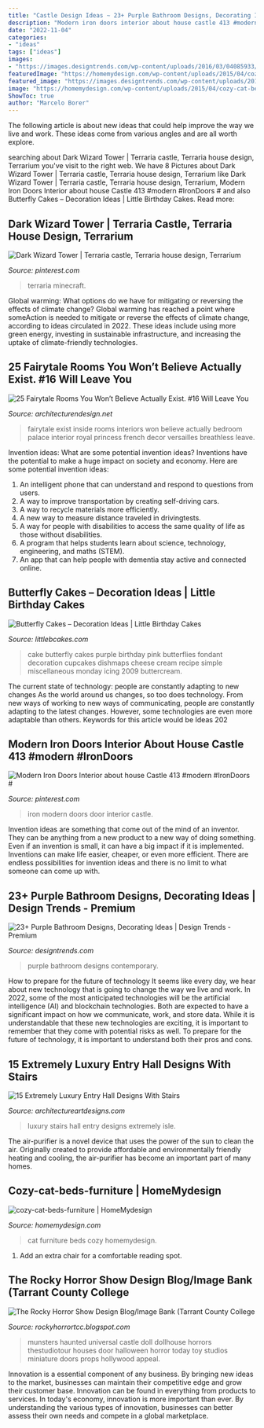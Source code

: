 ```yaml
---
title: "Castle Design Ideas ~ 23+ Purple Bathroom Designs, Decorating Ideas"
description: "Modern iron doors interior about house castle 413 #modern #irondoors #"
date: "2022-11-04"
categories:
- "ideas"
tags: ["ideas"]
images:
- "https://images.designtrends.com/wp-content/uploads/2016/03/04085933/Contemporary-Purple-Bathroom-Design.jpg"
featuredImage: "https://homemydesign.com/wp-content/uploads/2015/04/cozy-cat-beds-furniture.jpg"
featured_image: "https://images.designtrends.com/wp-content/uploads/2016/03/04085933/Contemporary-Purple-Bathroom-Design.jpg"
image: "https://homemydesign.com/wp-content/uploads/2015/04/cozy-cat-beds-furniture.jpg"
ShowToc: true
author: "Marcelo Borer"
---
```



The following article is about new ideas that could help improve the way we live and work. These ideas come from various angles and are all worth explore.

	

		
searching about Dark Wizard Tower | Terraria castle, Terraria house design, Terrarium you've visit to the right web. We have 8 Pictures about Dark Wizard Tower | Terraria castle, Terraria house design, Terrarium like Dark Wizard Tower | Terraria castle, Terraria house design, Terrarium, Modern Iron Doors Interior about house Castle 413 #modern #IronDoors # and also Butterfly Cakes – Decoration Ideas | Little Birthday Cakes. Read more:
		
    
## Dark Wizard Tower | Terraria Castle, Terraria House Design, Terrarium

<img loading=lazy src="https://i.pinimg.com/736x/71/28/cd/7128cd2d76333a8ac0f082fdcf6e1f3d.jpg" onerror="this.onerror=null;this.src='https://tse3.mm.bing.net/th?id=OIP.V8Uq7lwxyfNPriNknDkztgHaNr&amp;pid=15.1';" alt="Dark Wizard Tower | Terraria castle, Terraria house design, Terrarium">

_Source: pinterest.com_

>terraria minecraft. 

	

Global warming: What options do we have for mitigating or reversing the effects of climate change?
Global warming has reached a point where someAction is needed to mitigate or reverse the effects of climate change, according to ideas circulated in 2022. These ideas include using more green energy, investing in sustainable infrastructure, and increasing the uptake of climate-friendly technologies.

    
## 25 Fairytale Rooms You Won’t Believe Actually Exist. #16 Will Leave You

<img loading=lazy src="http://cdn.architecturendesign.net/wp-content/uploads/2015/09/AD-Fairytale-Interiors-You-Wont-Beleive-Exist-15.jpg" onerror="this.onerror=null;this.src='https://tse2.mm.bing.net/th?id=OIP.9U2l49QLsysWsPKMOXYL7wHaJd&amp;pid=15.1';" alt="25 Fairytale Rooms You Won’t Believe Actually Exist. #16 Will Leave You">

_Source: architecturendesign.net_

>fairytale exist inside rooms interiors won believe actually bedroom palace interior royal princess french decor versailles breathless leave. 

	

Invention ideas: What are some potential invention ideas?
Inventions have the potential to make a huge impact on society and economy. Here are some potential invention ideas:
1. An intelligent phone that can understand and respond to questions from users. 
2. A way to improve transportation by creating self-driving cars. 
3. A way to recycle materials more efficiently. 
4. A new way to measure distance traveled in drivingtests. 
5. A way for people with disabilities to access the same quality of life as those without disabilities. 
6. A program that helps students learn about science, technology, engineering, and maths (STEM). 
7. An app that can help people with dementia stay active and connected online.

    
## Butterfly Cakes – Decoration Ideas | Little Birthday Cakes

<img loading=lazy src="https://www.littlebcakes.com/wp-content/uploads/2013/08/Butterfly-Cake.jpg" onerror="this.onerror=null;this.src='https://tse1.mm.bing.net/th?id=OIP.DghrBT4RO9w6eoB7XBXutAHaFj&amp;pid=15.1';" alt="Butterfly Cakes – Decoration Ideas | Little Birthday Cakes">

_Source: littlebcakes.com_

>cake butterfly cakes purple birthday pink butterflies fondant decoration cupcakes dishmaps cheese cream recipe simple miscellaneous monday icing 2009 buttercream. 

	

The current state of technology: people are constantly adapting to new changes
As the world around us changes, so too does technology. From new ways of working to new ways of communicating, people are constantly adapting to the latest changes. However, some technologies are even more adaptable than others. Keywords for this article would be Ideas 202
    
## Modern Iron Doors Interior About House Castle 413 #modern #IronDoors #

<img loading=lazy src="https://i.pinimg.com/736x/60/f7/ce/60f7ce29691e795a8fb5e0ba2adcf52d.jpg" onerror="this.onerror=null;this.src='https://tse2.mm.bing.net/th?id=OIP.wZRu0yxQ__wxvrqj9Jkj7wHaLH&amp;pid=15.1';" alt="Modern Iron Doors Interior about house Castle 413 #modern #IronDoors #">

_Source: pinterest.com_

>iron modern doors door interior castle. 

	

Invention ideas are something that come out of the mind of an inventor. They can be anything from a new product to a new way of doing something. Even if an invention is small, it can have a big impact if it is implemented. Inventions can make life easier, cheaper, or even more efficient. There are endless possibilities for invention ideas and there is no limit to what someone can come up with.

    
## 23+ Purple Bathroom Designs, Decorating Ideas | Design Trends - Premium

<img loading=lazy src="https://images.designtrends.com/wp-content/uploads/2016/03/04085933/Contemporary-Purple-Bathroom-Design.jpg" onerror="this.onerror=null;this.src='https://tse3.mm.bing.net/th?id=OIP.j3QeX1uRD2L67eI14Ky3SwHaLJ&amp;pid=15.1';" alt="23+ Purple Bathroom Designs, Decorating Ideas | Design Trends - Premium">

_Source: designtrends.com_

>purple bathroom designs contemporary. 

	

How to prepare for the future of technology
It seems like every day, we hear about new technology that is going to change the way we live and work. In 2022, some of the most anticipated technologies will be the artificial intelligence (AI) and blockchain technologies. Both are expected to have a significant impact on how we communicate, work, and store data. While it is understandable that these new technologies are exciting, it is important to remember that they come with potential risks as well. To prepare for the future of technology, it is important to understand both their pros and cons.

    
## 15 Extremely Luxury Entry Hall Designs With Stairs

<img loading=lazy src="https://www.architectureartdesigns.com/wp-content/uploads/2014/08/15-Extremely-Luxury-Entry-Hall-Designs-With-Stairs-8-630x945.jpg" onerror="this.onerror=null;this.src='https://tse4.mm.bing.net/th?id=OIP.gk-EeAikbdtsBgrSjqY9CQHaLH&amp;pid=15.1';" alt="15 Extremely Luxury Entry Hall Designs With Stairs">

_Source: architectureartdesigns.com_

>luxury stairs hall entry designs extremely isle. 

	

The air-purifier is a novel device that uses the power of the sun to clean the air. Originally created to provide affordable and environmentally friendly heating and cooling, the air-purifier has become an important part of many homes.

    
## Cozy-cat-beds-furniture | HomeMydesign

<img loading=lazy src="https://homemydesign.com/wp-content/uploads/2015/04/cozy-cat-beds-furniture.jpg" onerror="this.onerror=null;this.src='https://tse2.mm.bing.net/th?id=OIP.Q2tFYhJJWXeAmfV1pGRxRwHaKO&amp;pid=15.1';" alt="cozy-cat-beds-furniture | HomeMydesign">

_Source: homemydesign.com_

>cat furniture beds cozy homemydesign. 

	

1. Add an extra chair for a comfortable reading spot.

    
## The Rocky Horror Show Design Blog/Image Bank (Tarrant County College

<img loading=lazy src="http://3.bp.blogspot.com/-uQmOOug_is4/UOnnmKMqDrI/AAAAAAAAC74/CdhrcbvmpXY/s1600/munsters_house.jpg" onerror="this.onerror=null;this.src='https://tse4.mm.bing.net/th?id=OIP.xKVxOQ1L1q0BiDd2AYcrPgHaE6&amp;pid=15.1';" alt="The Rocky Horror Show Design Blog/Image Bank (Tarrant County College">

_Source: rockyhorrortcc.blogspot.com_

>munsters haunted universal castle doll dollhouse horrors thestudiotour houses door halloween horror today toy studios miniature doors props hollywood appeal. 

	

Innovation is a essential component of any business. By bringing new ideas to the market, businesses can maintain their competitive edge and grow their customer base. Innovation can be found in everything from products to services. In today's economy, innovation is more important than ever. By understanding the various types of innovation, businesses can better assess their own needs and compete in a global marketplace.

